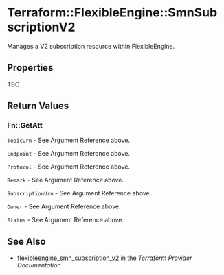 # Terraform::FlexibleEngine::SmnSubscriptionV2

Manages a V2 subscription resource within FlexibleEngine.

## Properties

TBC

## Return Values

### Fn::GetAtt

`TopicUrn` - See Argument Reference above.

`Endpoint` - See Argument Reference above.

`Protocol` - See Argument Reference above.

`Remark` - See Argument Reference above.

`SubscriptionUrn` - See Argument Reference above.

`Owner` - See Argument Reference above.

`Status` - See Argument Reference above.

## See Also

* [flexibleengine_smn_subscription_v2](https://www.terraform.io/docs/providers/flexibleengine/r/smn_subscription_v2.html) in the _Terraform Provider Documentation_